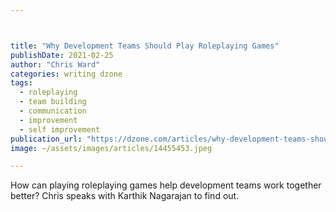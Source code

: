 ```yaml
---



title: "Why Development Teams Should Play Roleplaying Games"
publishDate: 2021-02-25
author: "Chris Ward"
categories: writing dzone
tags: 
  - roleplaying
  - team building
  - communication
  - improvement
  - self improvement
publication_url: "https://dzone.com/articles/why-development-teams-should-play-roleplay-games"
image: ~/assets/images/articles/14455453.jpeg

---
```

How can playing roleplaying games help development teams work together better? Chris speaks with Karthik Nagarajan to find out.

